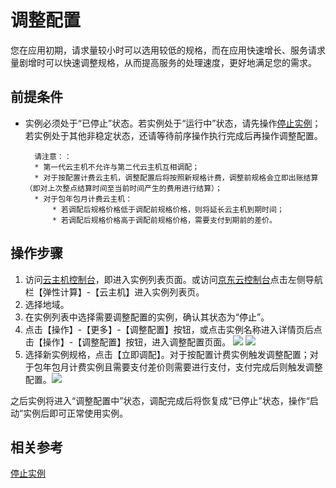 # 调整配置

您在应用初期，请求量较小时可以选用较低的规格，而在应用快速增长、服务请求量剧增时可以快速调整规格，从而提高服务的处理速度，更好地满足您的需求。

## 前提条件

* 实例必须处于“已停止”状态。若实例处于“运行中”状态，请先操作[停止实例](Stop-Instance.md)；若实例处于其他非稳定状态，还请等待前序操作执行完成后再操作调整配置。
	
		请注意：：
		* 第一代云主机不允许与第二代云主机互相调配；
		* 对于按配置计费云主机，调整配置后将按照新规格计费，调整前规格会立即出账结算（即对上次整点结算时间至当前时间产生的费用进行结算）；
		* 对于包年包月计费云主机：
			* 若调配后规格价格低于调配前规格价格，则将延长云主机到期时间；
			* 若调配后规格价格高于调配前规格价格，需要支付到期前的差价。


## 操作步骤
1. 访问[云主机控制台](https://cns-console.jdcloud.com/host/compute/list)，即进入实例列表页面。或访问[京东云控制台](https://console.jdcloud.com)点击左侧导航栏【弹性计算】-【云主机】进入实例列表页。
2. 选择地域。
3. 在实例列表中选择需要调整配置的实例，确认其状态为“停止”。
4. 点击【操作】-【更多】-【调整配置】按钮，或点击实例名称进入详情页后点击【操作】-【调整配置】按钮，进入调整配置页面。
![](../../../../../image/vm/resize1.png) ![](../../../../../image/vm/resize2.png)
5. 选择新实例规格，点击【立即调配】。对于按配置计费实例触发调整配置；对于包年包月计费实例且需要支付差价则需要进行支付，支付完成后则触发调整配置。![](../../../../../image/vm/resize3.png)

之后实例将进入“调整配置中”状态，调配完成后将恢复成“已停止”状态，操作“启动”实例后即可正常使用实例。
## 相关参考

[停止实例](Stop-Instance.md)

